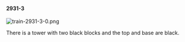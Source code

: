 #### 2931-3
![train-2931-3-0.png](https://github.com/lil-lab/nlvr/raw/master/nlvr/train/images/60/train-2931-3-0.png "train-2931-3-0.png")

There is a tower with two black blocks and the top and base are black.